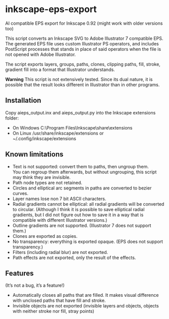 # inkscape-eps-export

AI compatible EPS export for Inkscape 0.92 (might work with older versions too)

This script converts an Inkscape SVG to Adobe Illustrator 7 compatible EPS.
The generated EPS file uses custom Illustrator PS operators, and includes
PostScript processes that stands in place of said operators when the file is
not opened with Adobe Illustrator.

The script exports layers, groups, paths, clones, clipping paths, fill, stroke,
gradient fill into a format that Illustrator understands.

**Warning**
This script is not extensively tested. Since its dual nature, it is possible
that the result looks different in Illustrator than in other programs.

## Installation
Copy aieps_output.inx and aieps_output.py  into the Inkscape extensions folder:

* On Windows C:\\Program Files\\Inkscape\\share\\extensions
* On Linux /usr/share/inkscape/extensions or ~/.config/inkscape/extensions

## Known limitations

* Text is not supported: convert them to paths, then ungroup them.  
  You can regroup them afterwards, but without ungrouping, this script may think
  they are invisible.
* Path node types are not retained.
* Circles and elliptical arc segments in paths are converted to bezier curves.
* Layer names lose non 7 bit ASCII characters.
* Radial gradients cannot be elliptical: all radial gradients will be converted
  to circular. (Although I think it is possible to save elliptical radial
  gradients, but I did not figure out how to save it in a way that is compatible
  with different Illustrator versions.)
* Outline gradients are not supported. (Illustrator 7 does not support them.)
* Clones are exported as copies.
* No transparency: everything is exported opaque. (EPS does not support transparency.)
* Filters (including radial blur) are not exported.
* Path effects are not exported, only the result of the effects.

## Features
(It’s not a bug, it’s a feature!)

* Automatically closes all paths that are filled. It makes visual difference
  with unclosed paths that have fill and stroke.
* Invisible objects are not exported (invisible layers and objects, objects
  with neither stroke nor fill, stray points)
